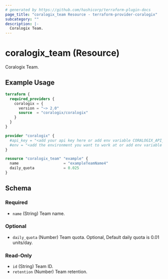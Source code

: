 ```yaml
---
# generated by https://github.com/hashicorp/terraform-plugin-docs
page_title: "coralogix_team Resource - terraform-provider-coralogix"
subcategory: ""
description: |-
  Coralogix Team.
---
```


# coralogix_team (Resource)

Coralogix Team.

## Example Usage

```terraform
terraform {
  required_providers {
    coralogix = {
      version = "~> 2.0"
      source  = "coralogix/coralogix"
    }
  }
}

provider "coralogix" {
  #api_key = "<add your api key here or add env variable CORALOGIX_API_KEY>"
  #env = "<add the environment you want to work at or add env variable CORALOGIX_ENV>"
}

resource "coralogix_team" "example" {
  name                    = "exampleTeamName4"
  daily_quota             = 0.025
}
```

<!-- schema generated by tfplugindocs -->
## Schema

### Required

- `name` (String) Team name.

### Optional

- `daily_quota` (Number) Team quota. Optional, Default daily quota is 0.01 units/day.

### Read-Only

- `id` (String) Team ID.
- `retention` (Number) Team retention.
